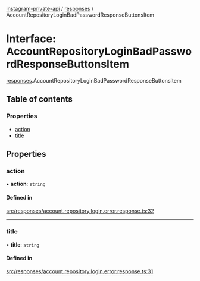 [instagram-private-api](../../README.md) / [responses](../../modules/responses.md) / AccountRepositoryLoginBadPasswordResponseButtonsItem

# Interface: AccountRepositoryLoginBadPasswordResponseButtonsItem

[responses](../../modules/responses.md).AccountRepositoryLoginBadPasswordResponseButtonsItem

## Table of contents

### Properties

- [action](AccountRepositoryLoginBadPasswordResponseButtonsItem.md#action)
- [title](AccountRepositoryLoginBadPasswordResponseButtonsItem.md#title)

## Properties

### action

• **action**: `string`

#### Defined in

[src/responses/account.repository.login.error.response.ts:32](https://github.com/Nerixyz/instagram-private-api/blob/4971f34/src/responses/account.repository.login.error.response.ts#L32)

___

### title

• **title**: `string`

#### Defined in

[src/responses/account.repository.login.error.response.ts:31](https://github.com/Nerixyz/instagram-private-api/blob/4971f34/src/responses/account.repository.login.error.response.ts#L31)
